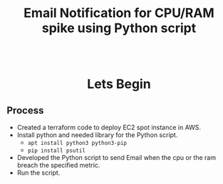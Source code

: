 <h1 align="center"> Email Notification for CPU/RAM spike using Python script </h1>


<br>
<br>

<h1 align="center">Lets Begin </h1>


## Process
-  Created a terraform code to deploy EC2 spot instance in AWS.
-  Install python and needed library for the Python script.
    - `apt install python3 python3-pip`
    - `pip install psutil`
-  Developed the Python script to send Email when the cpu or the ram breach the specified metric.
-  Run the script. 
